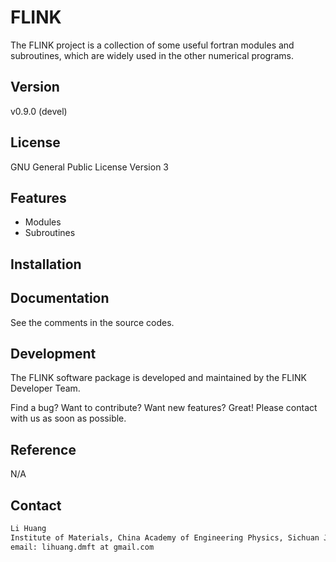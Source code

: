# FLINK

The FLINK project is a collection of some useful fortran modules and subroutines, which are widely used in the other numerical programs. 

## Version

v0.9.0 (devel)

## License

GNU General Public License Version 3

## Features

* Modules
* Subroutines

## Installation

## Documentation

See the comments in the source codes.

## Development

The FLINK software package is developed and maintained by the FLINK Developer Team.

Find a bug? Want to contribute? Want new features? Great! Please contact with us as soon as possible.

## Reference

N/A

## Contact

```sh
Li Huang
Institute of Materials, China Academy of Engineering Physics, Sichuan Jiangyou, PRC
email: lihuang.dmft at gmail.com
```
